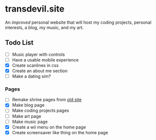 # transdevil.site

An _improved_ personal website that will host my coding projects, personal interests, a blog, my music, and my art.

## Todo List

- [ ] Music player with controls
- [ ] Have a usable mobile experience
- [x] Create scanlines in css
- [x] Create an about me section
- [ ] Make a dating sim? 

### Pages

- [ ] Remake shrine pages from [old site](https://thetransgenderdevil.neocities.org/)
- [x] Make blog page
- [ ] Make coding projects pages
- [ ] Make art page
- [ ] Make music page
- [x] Create a wii menu on the home page
- [x] Create screensaver like thing on the home page
